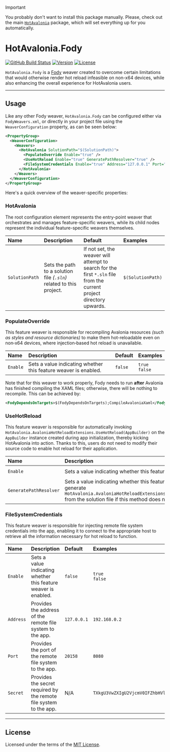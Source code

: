 > [!IMPORTANT]
>
> You probably don't want to install this package manually.
> Please, check out the main [`HotAvalonia`](https://nuget.org/packages/HotAvalonia) package, which will set everything up for you automatically.

# HotAvalonia.Fody

[![GitHub Build Status](https://img.shields.io/github/actions/workflow/status/Kira-NT/HotAvalonia/build.yml?logo=github)](https://github.com/Kira-NT/HotAvalonia/actions/workflows/build.yml)
[![Version](https://img.shields.io/github/v/release/Kira-NT/HotAvalonia?sort=date&label=version)](https://github.com/Kira-NT/HotAvalonia/releases/latest)
[![License](https://img.shields.io/github/license/Kira-NT/HotAvalonia?cacheSeconds=36000)](https://github.com/Kira-NT/HotAvalonia/blob/HEAD/LICENSE.md)

`HotAvalonia.Fody` is a [Fody](https://github.com/Fody/Fody) weaver created to overcome certain limitations that would otherwise render hot reload infeasible on non-x64 devices, while also enhancing the overall experience for HotAvalonia users.

----

## Usage

Like any other Fody weaver, `HotAvalonia.Fody` can be configured either via `FodyWeavers.xml`, or directly in your project file using the `WeaverConfiguration` property, as can be seen below:

```xml
<PropertyGroup>
  <WeaverConfiguration>
    <Weavers>
      <HotAvalonia SolutionPath="$(SolutionPath)">
        <PopulateOverride Enable="true" />
        <UseHotReload Enable="true" GeneratePathResolver="true" />
        <FileSystemCredentials Enable="true" Address="127.0.0.1" Port="20158" Secret="TXkgU3VwZXIgU2VjcmV0IFZhbHVl" />
      </HotAvalonia>
    </Weavers>
  </WeaverConfiguration>
</PropertyGroup>
```

Here's a quick overview of the weaver-specific properties:

### HotAvalonia

The root configuration element represents the entry-point weaver that orchestrates and manages feature-specific weavers, while its child nodes represent the individual feature-specific weavers themselves.

| Name | Description | Default | Examples |
| :--- | :---------- | :------ | :------- |
| `SolutionPath` | Sets the path to a solution file *(`.sln`)* related to this project. | If not set, the weaver will attempt to search for the first `*.sln` file from the current project directory upwards. | `$(SolutionPath)` |

### PopulateOverride

This feature weaver is responsible for recompiling Avalonia resources *(such as styles and resource dictionaries)* to make them hot-reloadable even on non‑x64 devices, where injection‑based hot reload is unavailable.

| Name | Description | Default | Examples |
| :--- | :---------- | :------ | :------- |
| `Enable` | Sets a value indicating whether this feature weaver is enabled. | `false` | `true` <br> `false` |

Note that for this weaver to work properly, Fody needs to run **after** Avalonia has finished compiling the XAML files; otherwise, there will be nothing to recompile. This can be achieved by:

```xml
<FodyDependsOnTargets>$(FodyDependsOnTargets);CompileAvaloniaXaml</FodyDependsOnTargets>
```

### UseHotReload

This feature weaver is responsible for automatically invoking `HotAvalonia.AvaloniaHotReloadExtensions.UseHotReload(AppBuilder)` on the `AppBuilder` instance created during app initialization, thereby kicking HotAvalonia into action. Thanks to this, users do not need to modify their source code to enable hot reload for their application.

| Name | Description | Default | Examples |
| :--- | :---------- | :------ | :------- |
| `Enable` | Sets a value indicating whether this feature weaver is enabled. | `false` | `true` <br> `false` |
| `GeneratePathResolver` | Sets a value indicating whether this feature weaver should automatically generate `HotAvalonia.AvaloniaHotReloadExtensions.ResolveProjectPath(Assembly)` from the solution file if this method does not already exist. | `false` | `true` <br> `false` |

### FileSystemCredentials

This feature weaver is responsible for injecting remote file system credentials into the app, enabling it to connect to the appropriate host to retrieve all the information necessary for hot reload to function.

| Name | Description | Default | Examples |
| :--- | :---------- | :------ | :------- |
| `Enable` | Sets a value indicating whether this feature weaver is enabled. | `false` | `true` <br> `false` |
| `Address` | Provides the address of the remote file system to the app. | `127.0.0.1` | `192.168.0.2` |
| `Port` | Provides the port of the remote file system to the app. | `20158` | `8080` |
| `Secret` | Provides the secret required by the remote file system to the app. | N/A | `TXkgU3VwZXIgU2VjcmV0IFZhbHVl` |

----

## License

Licensed under the terms of the [MIT License](https://github.com/Kira-NT/HotAvalonia/blob/HEAD/LICENSE.md).
